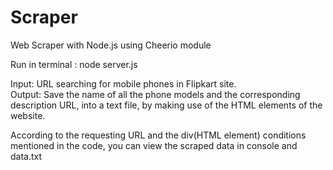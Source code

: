 # Scraper
Web Scraper with Node.js using Cheerio module

Run in terminal : node server.js

Input: URL searching for mobile phones in Flipkart site. <br>
Output: Save the name of all the phone models and the corresponding description URL, into a text file, by making use of the HTML elements of the website.

According to the requesting URL and the div(HTML element) conditions mentioned in the code, you can view the scraped data in console and data.txt

